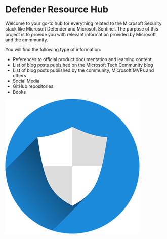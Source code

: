 # Defender Resource Hub

Welcome to your go-to hub for everything related to the Microsoft Security stack like Microsoft Defender and Microsoft Sentinel.
The purpose of this project is to provide you with relevant information provided by Microsoft and the cmmmunity.

You will find the following type of information:

- References to official product documentation and learning content
- List of blog posts publsihed on the Microsoft Tech Community blog
- List of blog posts published by the community, Microsoft MVPs and others
- Social Media
- GitHub repositories
- Books

 ![](./img/defender.png)
